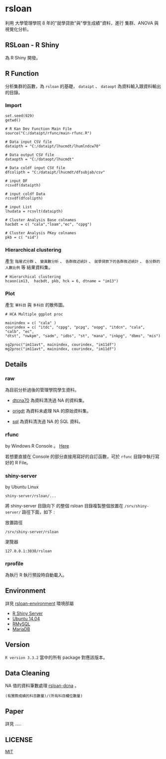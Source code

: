 # rsloan

利用 大學管理學院 8 年的"就學貸款"與"學生成績"資料，進行 集群、ANOVA 與視覺化分析。

## RSLoan - R Shiny

為 R Shiny 開發。



## R Function

分析集群的函數，為 `rsloan` 的基礎， `dataipt` 、 `dataopt` 為資料輸入跟資料輸出的目錄。

### Import

```
set.seed(929)
getwd()

# R Kan Dev Function Main File
source("C:/dataipt/rfunc/main-rfunc.R")

# Data input CSV file
dataipth = "C:/dataipt/lhucmdt/lhumlndcw70"

# Data output CSV file
dataopth = "C:/dataopt/lhucmdt"

# Data coldf input CSV file
dfcolipth = "C:/dataipt/lhucmdt/dfsubjab/csv"

# input DF
rcsvdf(dataipth)

# input coldf Data
rcsvdf(dfcolipth)

# input List
lhudata = rcsvlt(dataipth)

# Cluster Analysis Base colnames 
hacbdt = c( "cala","loam","ec", "cppg")

# Cluster Analysis PKey colnames 
pkb = c( "sid")
```


### Hierarchical clustering

產生 `階層式分群` 、 `變異數分析` 、 `各群敘述統計` 、 `就學貸款下的各群敘述統計` 、 `各分群的人數比例` 等 結果資料集。

```
# Hierarchical clustering
hcaon(im13,  hacbdt, pkb, hck = 6, dtname = "im13")
```


### Plot

產生 `單科目` 與 `多科目` 的散佈圖。

```
# HCA Multiple ggplot proc

mainindex = c( "cala" )
courindex = c( "itdc", "cppg", "pcpg", "oopg", "itdcn", "cala", "calb", "ec", 
"dtst", "nwkpm", "sadm", "idbs", "st", "mana", "inkpg", "dbms", "mis")

sg2proc("im11avt", mainindex, courindex, "im11df")
mg2proc("im11avt", mainindex, courindex, "im11df")
```

## Details

### raw

為目前分析過後的管理學院學生資料。

- [dtcna70](https://github.com/kancheng/rsloan/tree/master/raw/dtcna70) 為資料清洗過 NA 的資料集。

- [origdt](https://github.com/kancheng/rsloan/tree/master/raw/origdt) 為資料未處理 NA 的原始資料集。

- [sql](https://github.com/kancheng/rsloan/tree/master/raw/sql) 為資料清洗過 NA 的 SQL 資料。


### rfunc

by Windows R Console 。 [Here](https://github.com/kancheng/rsloan/blob/master/man/rfunc.md)

若想要直接在 Console 的部分直接用寫好的自訂函數，可於 `rfunc` 目錄中執行寫好的 R File。


### shiny-server

by Ubuntu Linux

```
shiny-server/rsloan/...
``` 

將 shiny-server 目錄向下 的整個 rsloan 目錄複製整個放置在 `/srv/shiny-server/` 路徑下面，如下 :

放置路徑
```
/srv/shiny-server/rsloan
```

瀏覽器
```
127.0.0.1:3838/rsloan
```

### rprofile

為執行 R 執行預設時自動載入。


## Environment

詳見 [rsloan-environment](https://github.com/kancheng/rsloan-environment) 環境部屬

- [R Shiny Server](https://github.com/rstudio/shiny-server)
- [Ubuntu 14.04](https://en.wikipedia.org/wiki/Ubuntu_(operating_system))
- [RMySQL](https://github.com/rstats-db/RMySQL)
- [MariaDB](https://en.wikipedia.org/wiki/MariaDB)

## Version

`R version 3.3.2` 當中的所有 package 對應該版本。


## Data Cleaning

NA 值的資料筆數處理 [rsloan-dcna](https://github.com/kancheng/rsloan-dcna) 。

```
(有實際成績的科目數量)/(所有科目欄位數量)
```


## Paper

詳見 .....


## LICENSE

[MIT](https://github.com/kancheng/rsloan/blob/master/LICENSE)


